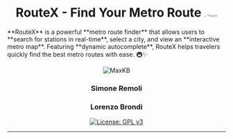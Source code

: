 <h1 align="center">
  RouteX - Find Your Metro Route
  <img src="https://raw.githubusercontent.com/SimoneRemoli/RouteX_Shortest_Path/refs/heads/main/src/main/webapp/images/logo-no-background.png" width="30px"/>
</h1>
**RouteX** is a powerful **metro route finder** that allows users to **search for stations in real-time**, select a city, and view an **interactive metro map**. Featuring **dynamic autocomplete**, RouteX helps travelers quickly find the best metro routes with ease. 🚇✨

<p align="center"> </p>


<p align="center"><img src= "https://cdn.pixabay.com/photo/2018/07/14/11/32/network-3537400_960_720.png" alt="MaxKB" width="300" /></p>
<h3 align="center">Simone Remoli</h3>
<h3 align="center">Lorenzo Brondi</h3>

<p align="center">
  <a href="https://www.gnu.org/licenses/gpl-3.0.html#license-text"><img src="https://img.shields.io/github/license/1Panel-dev/maxkb?color=%231890FF" alt="License: GPL v3"></a> 
</p>
<hr/>
